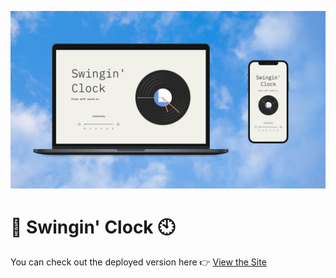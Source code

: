 ![mocup](public/mocup.png) 

# 🕺 Swingin' Clock 🕙

You can check out the deployed version here 👉 [View the Site](https://h4ruty.github.io/Swingin-Clock/)
